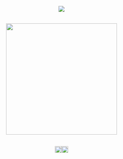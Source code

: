 <div align="center">
  
![](https://komarev.com/ghpvc/?username=gentlehandsplease&style=flat-square&label=friends&color=010101)

<br><img src="https://64.media.tumblr.com/e5ad29177fa011cfcd7b6006c4df7e33/bd61ec885a601a03-40/s1280x1920/3a3b4b30f699c19790170d4c973cca366a178a6f.pnj" width="300px">

<br><a href="https://rentry.co/gentlehandspls"><img src="https://64.media.tumblr.com/b7628e626b4c4360d3ffe9d2abbf0aaa/0c2793438ffc00c9-b4/s250x400/272f8ce582c3524807c5a5be6132b5a5d6672cbf.pnj" height="18"/><a href="https://rentry.co/gentlehandspls"><a href="https://gentlehands.straw.page/"><img src="https://64.media.tumblr.com/eb14e4ba7cdeca943286e3d05e7fe778/0c2793438ffc00c9-04/s250x400/9f85d7d89f8474512f5f56b4bfa37a84dd321532.pnj" height="18"/>
